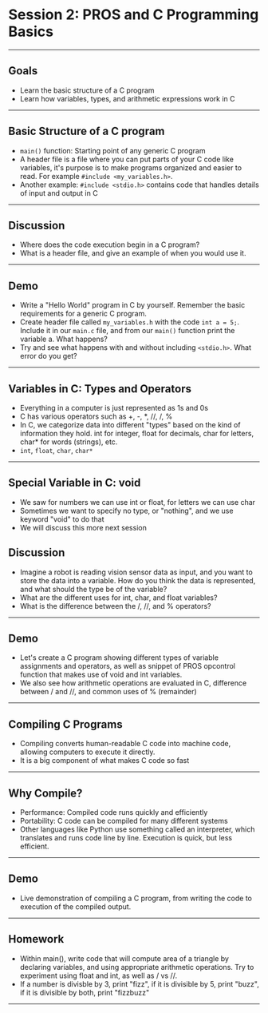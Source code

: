 # **Session 2: PROS and C Programming Basics**

---

## Goals

* Learn the basic structure of a C program
* Learn how variables, types, and arithmetic expressions work in C

---

## Basic Structure of a C program

<!-- Notes: 

- Explanation of the main function, and its significance in a C program. We will discuss how all program execution in C starts from our main function.
- Review how to properly indent, space, and format code properly for readability and consistency.
- Give basic explanation of header, i.e. what does #include <stdio.h> mean. Header files are files with a '.h' extension and contains code that we can import into our current file. It is useful for code organization and readability.

 -->
* `main()` function: Starting point of any generic C program
* A header file is a file where you can put parts of your C code like variables, it's purpose is to make programs organized and easier to read. For example `#include <my_variables.h>`.
* Another example: `#include <stdio.h>` contains code that handles details of input and output in C

---

## Discussion

* Where does the code execution begin in a C program?
* What is a header file, and give an example of when you would use it.

---

## Demo

* Write a "Hello World" program in C by yourself. Remember the basic requirements for a generic C program.
* Create header file called `my_variables.h` with the code `int a = 5;`. Include it in our `main.c` file, and from our `main()` function print the variable a. What happens?
* Try and see what happens with and without including `<stdio.h>`. What error do you get?

---

## Variables in C: Types and Operators

<!-- Illustration: 

Show how computers execute user's PROS code:

User's PROS code -> User's PROS code compiled -> User's PROS code linked -> User's PROS code turned into executable of 1s and 0s -> Computer executes file

The source code file can be 

autonomous() {
    ....
}

-->
* Everything in a computer is just represented as 1s and 0s
* C has various operators such as +, -, *, //, /, %
* In C, we categorize data into different "types" based on the kind of information they hold. int for integer, float for decimals, char for letters, char* for words (strings), etc.
* `int`, `float`, `char`, `char*`

---

## Special Variable in C: void

* We saw for numbers we can use int or float, for letters we can use char
* Sometimes we want to specify no type, or "nothing", and we use keyword "void" to do that
* We will discuss this more next session
<!-- Note: Briefly explain that we do not declare variable type as void, but "function return type", which we will look into in more detail in a future session -->

## Discussion

<!-- Illustration:

VEX clawbot in arena with vision sensor. A green triball is in front of it, and it is receiving data as input that a programmer can then use in their program

-->
* Imagine a robot is reading vision sensor data as input, and you want to store the data into a variable. How do you think the data is represented, and what should the type be of the variable?
* What are the different uses for int, char, and float variables?
* What is the difference between the /, //, and % operators?

---

## Demo

* Let's create a C program showing different types of variable assignments and operators, as well as snippet of PROS opcontrol function that makes use of void and int variables.
* We also see how arithmetic operations are evaluated in C, difference between / and //, and common uses of % (remainder)

---

## Compiling C Programs

<!-- Notes: 

* Basic introduction to the concept of compiling - i.e. transforming C code into executable format.
* Why compiling is necessary in C, unlike some other languages such as Python. 

-->
* Compiling converts human-readable C code into machine code, allowing computers to execute it directly.
* It is a big component of what makes C code so fast

---

## Why Compile?

* Performance: Compiled code runs quickly and efficiently
* Portability: C code can be compiled for many different systems
* Other languages like Python use something called an interpreter, which translates and runs code line by line. Execution is quick, but less efficient.

---

## Demo

* Live demonstration of compiling a C program, from writing the code to execution of the compiled output.

---

## Homework

* Within main(), write code that will compute area of a triangle by declaring variables, and using appropriate arithmetic operations. Try to experiment using float and int, as well as / vs //.
* If a number is divisble by 3, print "fizz", if it is divisible by 5, print "buzz", if it is divisible by both, print "fizzbuzz"

---
